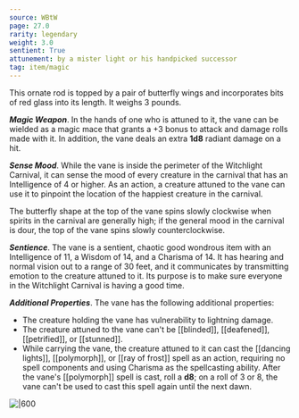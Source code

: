 ```yaml
---
source: WBtW
page: 27.0
rarity: legendary
weight: 3.0
sentient: True
attunement: by a mister light or his handpicked successor
tag: item/magic
---
```


This ornate rod is topped by a pair of butterfly wings and incorporates bits of red glass into its length. It weighs 3 pounds.

**_Magic Weapon_**. In the hands of one who is attuned to it, the vane can be wielded as a magic mace that grants a +3 bonus to attack and damage rolls made with it. In addition, the vane deals an extra **1d8** radiant damage on a hit.

**_Sense Mood_**. While the vane is inside the perimeter of the Witchlight Carnival, it can sense the mood of every creature in the carnival that has an Intelligence of 4 or higher. As an action, a creature attuned to the vane can use it to pinpoint the location of the happiest creature in the carnival.

The butterfly shape at the top of the vane spins slowly clockwise when spirits in the carnival are generally high; if the general mood in the carnival is dour, the top of the vane spins slowly counterclockwise.

**_Sentience_**. The vane is a sentient, chaotic good wondrous item with an Intelligence of 11, a Wisdom of 14, and a Charisma of 14. It has hearing and normal vision out to a range of 30 feet, and it communicates by transmitting emotion to the creature attuned to it. Its purpose is to make sure everyone in the Witchlight Carnival is having a good time.

**_Additional Properties_**. The vane has the following additional properties:

- The creature holding the vane has vulnerability to lightning damage.
- The creature attuned to the vane can't be [[blinded]], [[deafened]], [[petrified]], or [[stunned]].
- While carrying the vane, the creature attuned to it can cast the [[dancing lights]], [[polymorph]], or [[ray of frost]] spell as an action, requiring no spell components and using Charisma as the spellcasting ability. After the vane's [[polymorph]] spell is cast, roll a **d8**; on a roll of 3 or 8, the vane can't be used to cast this spell again until the next dawn.


![|600](https://5e.tools/img/items/WBtW/Witchlight%20Vane.jpg)